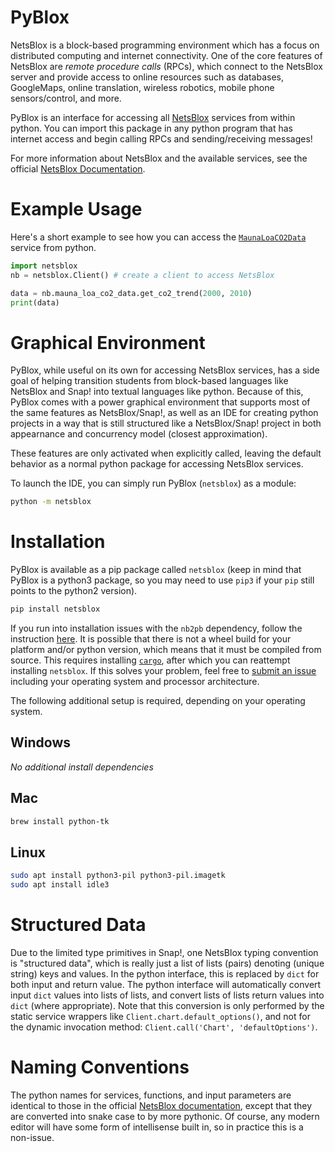# PyBlox

NetsBlox is a block-based programming environment which has a focus on distributed computing and internet connectivity.
One of the core features of NetsBlox are _remote procedure calls_ (RPCs), which connect to the NetsBlox server and provide access to online resources such as databases, GoogleMaps, online translation, wireless robotics, mobile phone sensors/control, and more.

PyBlox is an interface for accessing all [NetsBlox](https://netsblox.org/) services from within python.
You can import this package in any python program that has internet access and begin calling RPCs and sending/receiving messages!

For more information about NetsBlox and the available services, see the official [NetsBlox Documentation](https://editor.netsblox.org/docs/index.html).

# Example Usage

Here's a short example to see how you can access the [`MaunaLoaCO2Data`](https://editor.netsblox.org/docs/services/MaunaLoaCO2Data/index.html) service from python.

```py
import netsblox
nb = netsblox.Client() # create a client to access NetsBlox

data = nb.mauna_loa_co2_data.get_co2_trend(2000, 2010)
print(data)
```

# Graphical Environment

PyBlox, while useful on its own for accessing NetsBlox services, has a side goal of helping transition students from block-based languages like NetsBlox and Snap! into textual languages like python.
Because of this, PyBlox comes with a power graphical environment that supports most of the same features as NetsBlox/Snap!, as well as an IDE for creating python projects in a way that is still structured like a NetsBlox/Snap! project in both appearnance and concurrency model (closest approximation).

These features are only activated when explicitly called, leaving the default behavior as a normal python package for accessing NetsBlox services.

To launch the IDE, you can simply run PyBlox (`netsblox`) as a module:

```sh
python -m netsblox
```

# Installation

PyBlox is available as a pip package called `netsblox` (keep in mind that PyBlox is a python3 package, so you may need to use `pip3` if your `pip` still points to the python2 version).

```sh
pip install netsblox
```

If you run into installation issues with the `nb2pb` dependency, follow the instruction [here](https://github.com/dragazo/nb2pb).
It is possible that there is not a wheel build for your platform and/or python version, which means that it must be compiled from source.
This requires installing [`cargo`](https://doc.rust-lang.org/cargo/getting-started/installation.html), after which you can reattempt installing `netsblox`.
If this solves your problem, feel free to [submit an issue](https://github.com/dragazo/PyBlox/issues/new) including your operating system and processor architecture.

The following additional setup is required, depending on your operating system.

## Windows

_No additional install dependencies_

## Mac

```sh
brew install python-tk
```

## Linux

```sh
sudo apt install python3-pil python3-pil.imagetk
sudo apt install idle3
```

# Structured Data

Due to the limited type primitives in Snap!, one NetsBlox typing convention is "structured data", which is really just a list of lists (pairs) denoting (unique string) keys and values.
In the python interface, this is replaced by `dict` for both input and return value.
The python interface will automatically convert input `dict` values into lists of lists, and convert lists of lists return values into `dict` (where appropriate).
Note that this conversion is only performed by the static service wrappers like `Client.chart.default_options()`, and not for the dynamic invocation method: `Client.call('Chart', 'defaultOptions')`.

# Naming Conventions

The python names for services, functions, and input parameters are identical to those in the official [NetsBlox documentation](https://editor.netsblox.org/docs/index.html), except that they are converted into snake case to by more pythonic.
Of course, any modern editor will have some form of intellisense built in, so in practice this is a non-issue.
